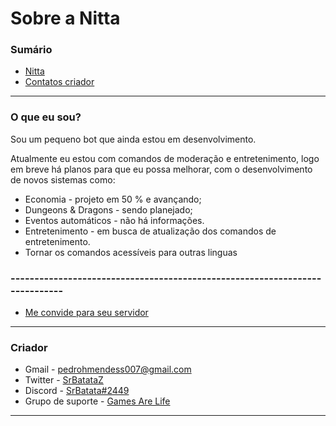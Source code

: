 # Sobre a Nitta

### Sumário

- [Nitta](#O-que-eu-sou)
- [Contatos criador](#Criador)

---

### O que eu sou?

Sou um pequeno bot que ainda estou em desenvolvimento.

Atualmente eu estou com comandos de moderação e entretenimento, logo em breve há planos para que eu possa
melhorar, com o desenvolvimento de novos sistemas como:

- Economia - projeto em 50 % e avançando;
- Dungeons & Dragons - sendo planejado;
- Eventos automáticos - não há informações.
- Entretenimento - em busca de atualização dos comandos de entretenimento.
- Tornar os comandos acessíveis para outras linguas

### ----------------------------------------------------------------------------
- [Me convide para seu servidor](https://discord.com/api/oauth2/authorize?client_id=705547264537657465&permissions=8&scope=bot%20applications.commands)

---

### Criador

- Gmail - pedrohmendess007@gmail.com
- Twitter - [SrBatataZ](https://twitter.com/SrBatataZ)
- Discord - [SrBatata#2449](discordapp.com/users/691447707134328832)
- Grupo de suporte - [Games Are Life](https://discord.gg/rafa7XjTxS)

---